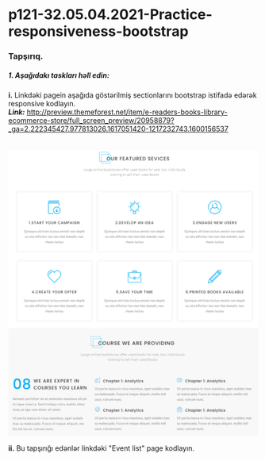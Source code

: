 # p121-32.05.04.2021-Practice-responsiveness-bootstrap


### Tapşırıq.

##### 1. Aşağıdakı taskları həll edin:
**i.** Linkdəki pagein aşağıda göstərilmiş sectionlarını bootstrap istifadə edərək responsive kodlayın.<br />
**_Link:_** http://preview.themeforest.net/item/e-readers-books-library-ecommerce-store/full_screen_preview/20958879?_ga=2.222345427.977813026.1617051420-1217232743.1600156537
<br /><br /><br />
![task image](https://github.com/Shohrat-Code/p121-32.05.04.2021-Practice-responsiveness-bootstrap/blob/7c545585ef6b1c90e34d4fc988bc5f6617981955/section1.PNG)
![task image](https://github.com/Shohrat-Code/p121-32.05.04.2021-Practice-responsiveness-bootstrap/blob/7c545585ef6b1c90e34d4fc988bc5f6617981955/section2.PNG)


**ii.** Bu tapşırığı edənlər linkdəki "Event list" page kodlayın.

